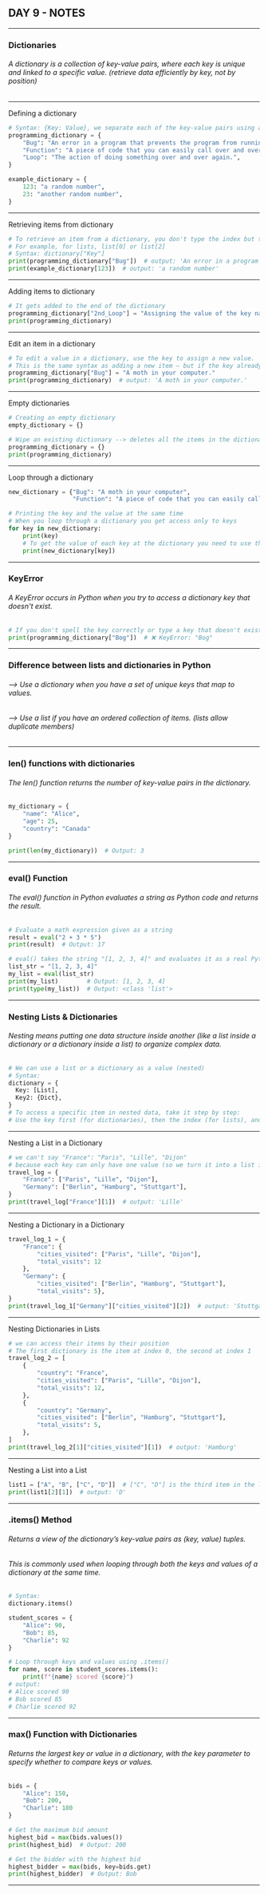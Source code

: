 ## DAY 9 - NOTES
***

### Dictionaries
###### A dictionary is a collection of key-value pairs, where each key is unique and linked to a specific value. (retrieve data efficiently by key, not by position)
***

Defining a dictionary
```python
# Syntax: {Key: Value}, we separate each of the key-value pairs using a comma
programming_dictionary = {
    "Bug": "An error in a program that prevents the program from running as expected.",
    "Function": "A piece of code that you can easily call over and over again.",
    "Loop": "The action of doing something over and over again.",
}

example_dictionary = {
    123: "a random number",
    23: "another random number",
}
```
***

Retrieving items from dictionary
```python
# To retrieve an item from a dictionary, you don't type the index but the key.
# For example, for lists, list[0] or list[2]
# Syntax: dictionary["Key"]
print(programming_dictionary["Bug"])  # output: 'An error in a program that prevents the program from running as expected.'
print(example_dictionary[123])  # output: 'a random number'
```
***

Adding items to dictionary
```python
# It gets added to the end of the dictionary
programming_dictionary["2nd_Loop"] = "Assigning the value of the key named: 2nd_Loop"
print(programming_dictionary)
```
***

Edit an item in a dictionary
```python
# To edit a value in a dictionary, use the key to assign a new value.
# This is the same syntax as adding a new item — but if the key already exists, the value will be updated.
programming_dictionary["Bug"] = "A moth in your computer."
print(programming_dictionary)  # output: 'A moth in your computer.'
```
***

Empty dictionaries
```python
# Creating an empty dictionary
empty_dictionary = {}

# Wipe an existing dictionary --> deletes all the items in the dictionary (all the keys)
programming_dictionary = {}
print(programming_dictionary)
```
***

Loop through a dictionary
```python
new_dictionary = {"Bug": "A moth in your computer",
                  "Function": "A piece of code that you can easily call over and over again."}

# Printing the key and the value at the same time
# When you loop through a dictionary you get access only to keys
for key in new_dictionary:
    print(key)
    # To get the value of each key at the dictionary you need to use the retrieving method
    print(new_dictionary[key])
```
***

### KeyError
###### A KeyError occurs in Python when you try to access a dictionary key that doesn't exist.
```python
# If you don't spell the key correctly or type a key that doesn't exist, a KeyError will occur.
print(programming_dictionary["Bog"])  # ❌ KeyError: "Bog"
```
***

### Difference between lists and dictionaries in Python
###### --> Use a dictionary when you have a set of unique keys that map to values.
###### --> Use a list if you have an ordered collection of items. (lists allow duplicate members)
***

### len() functions with dictionaries
###### The len() function returns the number of key-value pairs in the dictionary.
```python
my_dictionary = {
    "name": "Alice",
    "age": 25,
    "country": "Canada"
}

print(len(my_dictionary))  # Output: 3
```
***

### eval() Function
###### The eval() function in Python evaluates a string as Python code and returns the result.
```python
# Evaluate a math expression given as a string
result = eval("2 + 3 * 5")
print(result)  # Output: 17

# eval() takes the string "[1, 2, 3, 4]" and evaluates it as a real Python list.
list_str = "[1, 2, 3, 4]"
my_list = eval(list_str)
print(my_list)        # Output: [1, 2, 3, 4]
print(type(my_list))  # Output: <class 'list'>
```
***

### Nesting Lists & Dictionaries
###### Nesting means putting one data structure inside another (like a list inside a dictionary or a dictionary inside a list) to organize complex data.
```python
# We can use a list or a dictionary as a value (nested)
# Syntax:
dictionary = {
  Key: [List],
  Key2: {Dict},
}
# To access a specific item in nested data, take it step by step:
# Use the key first (for dictionaries), then the index (for lists), and so on.
```
***

Nesting a List in a Dictionary
```python
# we can't say "France": "Paris", "Lille", "Dijon"
# because each key can only have one value (so we turn it into a list instead)
travel_log = {
    "France": ["Paris", "Lille", "Dijon"],
    "Germany": ["Berlin", "Hamburg", "Stuttgart"],
}
print(travel_log["France"][1])  # output: 'Lille'
```
***

Nesting a Dictionary in a Dictionary
```python
travel_log_1 = {
    "France": {
        "cities_visited": ["Paris", "Lille", "Dijon"], 
        "total_visits": 12
    },
    "Germany": {
        "cities_visited": ["Berlin", "Hamburg", "Stuttgart"], 
        "total_visits": 5},
}
print(travel_log_1["Germany"]["cities_visited"][2])  # output: 'Stuttgart'
```
***

Nesting Dictionaries in Lists
```python
# we can access their items by their position
# The first dictionary is the item at index 0, the second at index 1
travel_log_2 = [
    {
        "country": "France",
        "cities_visited": ["Paris", "Lille", "Dijon"],
        "total_visits": 12,
    },
    {
        "country": "Germany",
        "cities_visited": ["Berlin", "Hamburg", "Stuttgart"],
        "total_visits": 5,
    },
]
print(travel_log_2[1]["cities_visited"][1])  # output: 'Hamburg'
```
***

Nesting a List into a List
```python
list1 = ["A", "B", ["C", "D"]]  # ["C", "D"] is the third item in the list
print(list1[2][1])  # output: 'D'
```
***

### .items() Method
###### Returns a view of the dictionary’s key-value pairs as (key, value) tuples. 
###### This is commonly used when looping through both the keys and values of a dictionary at the same time.
```python
# Syntax:
dictionary.items()
```
```python
student_scores = {
    "Alice": 90,
    "Bob": 85,
    "Charlie": 92
}

# Loop through keys and values using .items()
for name, score in student_scores.items():
    print(f"{name} scored {score}")
# output:
# Alice scored 90
# Bob scored 85
# Charlie scored 92
```
***

### max() Function with Dictionaries
###### Returns the largest key or value in a dictionary, with the key parameter to specify whether to compare keys or values.
```python
bids = {
    "Alice": 150,
    "Bob": 200,
    "Charlie": 180
}

# Get the maximum bid amount
highest_bid = max(bids.values())
print(highest_bid)  # Output: 200

# Get the bidder with the highest bid
highest_bidder = max(bids, key=bids.get)
print(highest_bidder)  # Output: Bob
```
***
